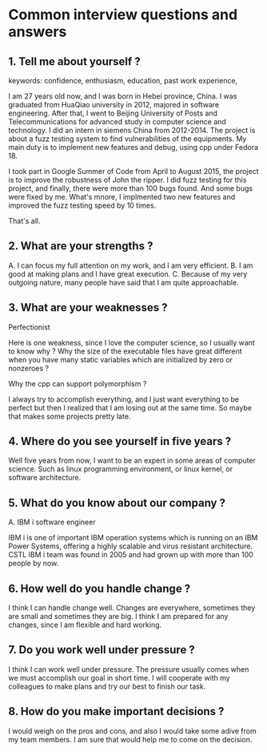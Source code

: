 
# Common interview questions and answers

## 1. Tell me about yourself ?

keywords: confidence, enthusiasm, education, past work experience, 

I am 27 years old now, and I was born in Hebei province, China.
I was graduated from HuaQiao university in 2012, majored in software engineering.
After that, I went to Beijing University of Posts and Telecommunications for advanced
study in computer science and technology.
I did an intern in siemens China from 2012-2014. The project is about a fuzz testing
system to find vulnerabilities of the equipments. My main duty is to implement new 
features and debug, using cpp under Fedora 18.

I took part in Google Summer of Code from April to August 2015, the project is to
improve the robustness of John the ripper. I did fuzz testing for this project, and
finally, there were more than 100 bugs found. And some bugs were fixed by me. What's
mnore, I implmented two new features and improved the fuzz testing speed by 10 times.

That's all.

## 2. What are your strengths ?

A. I can focus my full attention on my work, and I am very efficient.
B. I am good at making plans and I have great execution.
C. Because of my very outgoing nature, many people have said that I am quite approachable.

## 3. What are your weaknesses ?

Perfectionist

Here is one weakness, since I love the computer science, so I usually want to know why ?
Why the size of the executable files have great different when you have many static variables which
are initialized by zero or nonzeroes ?

Why the cpp can support polymorphism ?

I always try to accomplish everything, and I just want everything to be perfect but then
I realized that I am losing out at the same time. So maybe that makes some projects pretty late.

## 4. Where do you see yourself in five years ?

Well five years from now, I want to be an expert in some areas of computer science.
Such as linux programming environment, or linux kernel, or software architecture.

## 5. What do you know about our company ?

A. IBM i software engineer

IBM i is one of important IBM operation systems which is running on an IBM Power Systems,
offering a highly scalable and virus resistant architecture. CSTL IBM i team was found in
2005 and had grown up with more than 100 people by now.

## 6. How well do you handle change ?

I think I can handle change well. Changes are everywhere, sometimes they are small and sometimes
they are big. I think I am prepared for any changes, since I am flexible and hard working.

## 7. Do you work well under pressure ?

I think I can work well under pressure. The pressure usually comes when we must accomplish our
goal in short time. I will cooperate with my colleagues to make plans and try our best to finish
our task.

## 8. How do you make important decisions ?

I would weigh on the pros and cons, and also I would take some adive from my team members.
I am sure that would help me to come on the decision.
